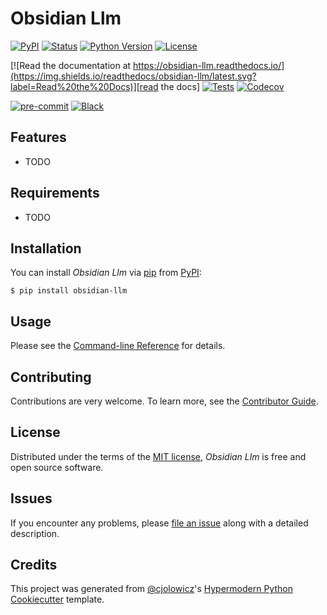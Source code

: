 # Obsidian Llm

[![PyPI](https://img.shields.io/pypi/v/obsidian-llm.svg)][pypi_]
[![Status](https://img.shields.io/pypi/status/obsidian-llm.svg)][status]
[![Python Version](https://img.shields.io/pypi/pyversions/obsidian-llm)][python version]
[![License](https://img.shields.io/pypi/l/obsidian-llm)][license]

[![Read the documentation at https://obsidian-llm.readthedocs.io/](https://img.shields.io/readthedocs/obsidian-llm/latest.svg?label=Read%20the%20Docs)][read the docs]
[![Tests](https://github.com/crypdick/obsidian-llm/workflows/Tests/badge.svg)][tests]
[![Codecov](https://codecov.io/gh/crypdick/obsidian-llm/branch/main/graph/badge.svg)][codecov]

[![pre-commit](https://img.shields.io/badge/pre--commit-enabled-brightgreen?logo=pre-commit&logoColor=white)][pre-commit]
[![Black](https://img.shields.io/badge/code%20style-black-000000.svg)][black]

[pypi_]: https://pypi.org/project/obsidian-llm/
[status]: https://pypi.org/project/obsidian-llm/
[python version]: https://pypi.org/project/obsidian-llm
[read the docs]: https://obsidian-llm.readthedocs.io/
[tests]: https://github.com/crypdick/obsidian-llm/actions?workflow=Tests
[codecov]: https://app.codecov.io/gh/crypdick/obsidian-llm
[pre-commit]: https://github.com/pre-commit/pre-commit
[black]: https://github.com/psf/black

## Features

- TODO

## Requirements

- TODO

## Installation

You can install _Obsidian Llm_ via [pip] from [PyPI]:

```console
$ pip install obsidian-llm
```

## Usage

Please see the [Command-line Reference] for details.

## Contributing

Contributions are very welcome.
To learn more, see the [Contributor Guide].

## License

Distributed under the terms of the [MIT license][license],
_Obsidian Llm_ is free and open source software.

## Issues

If you encounter any problems,
please [file an issue] along with a detailed description.

## Credits

This project was generated from [@cjolowicz]'s [Hypermodern Python Cookiecutter] template.

[@cjolowicz]: https://github.com/cjolowicz
[pypi]: https://pypi.org/
[hypermodern python cookiecutter]: https://github.com/cjolowicz/cookiecutter-hypermodern-python
[file an issue]: https://github.com/crypdick/obsidian-llm/issues
[pip]: https://pip.pypa.io/

<!-- github-only -->

[license]: https://github.com/crypdick/obsidian-llm/blob/main/LICENSE
[contributor guide]: https://github.com/crypdick/obsidian-llm/blob/main/CONTRIBUTING.md
[command-line reference]: https://obsidian-llm.readthedocs.io/en/latest/usage.html

